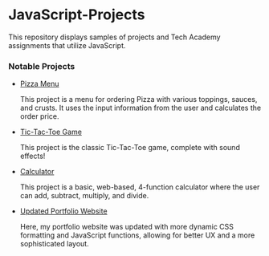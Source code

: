 # JavaScript-Projects
This repository displays samples of projects and Tech Academy assignments that utilize JavaScript.

<h3>Notable Projects</h3>
  <ul>
    <li><a href="https://github.com/zeeebs/JavaScript-Projects/tree/main/Pizza%20Menu" target="_blank">Pizza Menu</a></li>
    <p>This project is a menu for ordering Pizza with various toppings, sauces, and crusts. It uses the input information from the user and calculates the order price.
</p>
    <li><a href="https://github.com/zeeebs/JavaScript-Projects/tree/main/TicTacToe" target="_blank">Tic-Tac-Toe Game</a></li>
    <p>This project is the classic Tic-Tac-Toe game, complete with sound effects!</p>
    <li><a href="https://github.com/zeeebs/JavaScript-Projects/tree/main/Calculator" target="_blank">Calculator</a></li>
    <p>This project is a basic, web-based, 4-function calculator where the user can add, subtract, multiply, and divide.</p>
    <li><a href="https://github.com/zeeebs/JavaScript-Projects/tree/main/Final%20Assignment%20-%20portfolio%20website%20upgrade" target="_blank">Updated Portfolio    Website</a></li>
    <p>Here, my portfolio website was updated with more dynamic CSS formatting and JavaScript functions, allowing for better UX and a more sophisticated layout.
</p>
  </ul>

